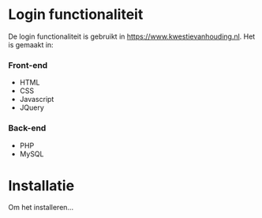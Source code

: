 # Login functionaliteit

De login functionaliteit is gebruikt in https://www.kwestievanhouding.nl. Het is gemaakt in:


### Front-end
- HTML
- CSS
- Javascript
- JQuery

### Back-end
- PHP
- MySQL


# Installatie

Om het installeren...
